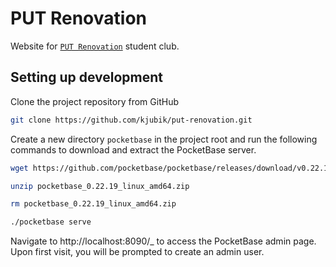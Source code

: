 # PUT Renovation

Website for [`PUT Renovation`](https://renovation.put.poznan.pl/) student club.

## Setting up development

Clone the project repository from GitHub

```bash
git clone https://github.com/kjubik/put-renovation.git
```

Create a new directory `pocketbase` in the project root and run the following commands to download and extract the PocketBase server.

```bash
wget https://github.com/pocketbase/pocketbase/releases/download/v0.22.19/pocketbase_0.22.19_linux_amd64.zip

unzip pocketbase_0.22.19_linux_amd64.zip

rm pocketbase_0.22.19_linux_amd64.zip

./pocketbase serve
```

Navigate to http://localhost:8090/_ to access the PocketBase admin page. Upon first visit, you will be prompted to create an admin user.
